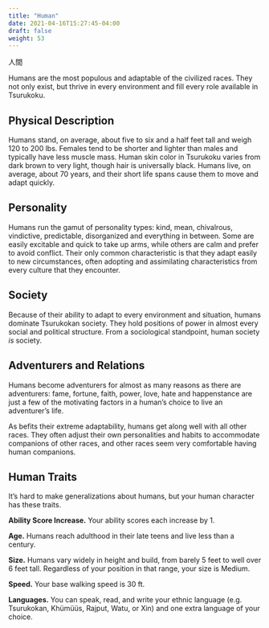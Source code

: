 ```yaml
---
title: "Human"
date: 2021-04-16T15:27:45-04:00
draft: false
weight: 53
---
```


人間

Humans are the most populous and adaptable of the civilized races. They not only exist, but thrive in every environment and fill every role available in Tsurukoku.

## Physical Description

Humans stand, on average, about five to six and a half feet tall and weigh 120 to 200 lbs. Females tend to be shorter and lighter than males and typically have less muscle mass. Human skin color in Tsurukoku varies from dark brown to very light, though hair is universally black. Humans live, on average, about 70 years, and their short life spans cause them to move and adapt quickly.

## Personality

Humans run the gamut of personality types: kind, mean, chivalrous, vindictive, predictable, disorganized and everything in between. Some are easily excitable and quick to take up arms, while others are calm and prefer to avoid conflict. Their only common characteristic is that they adapt easily to new circumstances, often adopting and assimilating characteristics from every culture that they encounter.

## Society

Because of their ability to adapt to every environment and situation, humans dominate Tsurukokan society. They hold positions of power in almost every social and political structure. From a sociological standpoint, human society *is* society.

## Adventurers and Relations

Humans become adventurers for almost as many reasons as there are adventurers: fame, fortune, faith, power, love, hate and happenstance are just a few of the motivating factors in a human’s choice to live an adventurer’s life.

As befits their extreme adaptability, humans get along well with all other races. They often adjust their own personalities and habits to accommodate companions of other races, and other races seem very comfortable having human companions.

## Human Traits

It’s hard to make generalizations about humans, but your human character has these traits.

**Ability Score Increase.** Your ability scores each increase by 1.

**Age.** Humans reach adulthood in their late teens and live less than a century.

**Size.** Humans vary widely in height and build, from barely 5 feet to well over 6 feet tall. Regardless of your position in that range, your size is Medium.

**Speed.** Your base walking speed is 30 ft.

**Languages.** You can speak, read, and write your ethnic language (e.g. Tsurukokan, Khümüüs, Rajput, Watu, or Xin) and one extra language of your choice.


